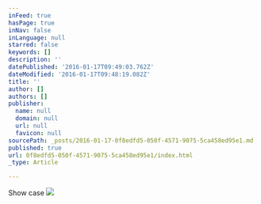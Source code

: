 ```yaml
---
inFeed: true
hasPage: true
inNav: false
inLanguage: null
starred: false
keywords: []
description: ''
datePublished: '2016-01-17T09:49:03.762Z'
dateModified: '2016-01-17T09:48:19.082Z'
title: ''
author: []
authors: []
publisher:
  name: null
  domain: null
  url: null
  favicon: null
sourcePath: _posts/2016-01-17-0f8edfd5-050f-4571-9075-5ca458ed95e1.md
published: true
url: 0f8edfd5-050f-4571-9075-5ca458ed95e1/index.html
_type: Article

---
```

Show case
![](https://the-grid-user-content.s3-us-west-2.amazonaws.com/632393c3-897e-40f7-ae4a-bd5fc2942076.jpg)